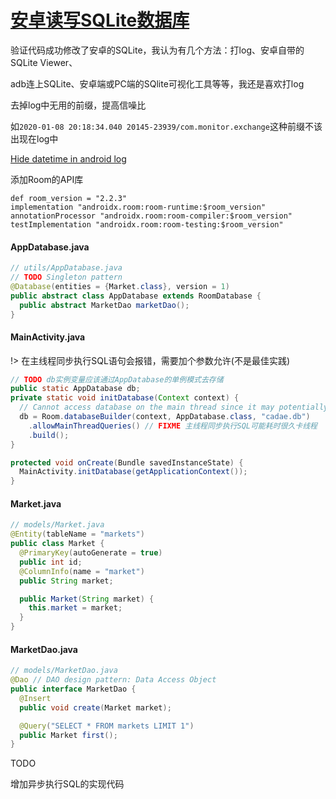 # [安卓读写SQLite数据库](/2020/01_1/android_sqlite.md)

验证代码成功修改了安卓的SQLite，我认为有几个方法：打log、安卓自带的SQLite Viewer、

adb连上SQLite、安卓端或PC端的SQlite可视化工具等等，我还是喜欢打log

<i class="fa fa-hashtag"></i>
去掉log中无用的前缀，提高信噪比

如`2020-01-08 20:18:34.040 20145-23939/com.monitor.exchange`这种前缀不该出现在log中

[Hide datetime in android log](https://stackoverflow.com/questions/18125257/how-to-show-only-message-from-log-hide-time-pid-etc-in-android-studio)

<i class="fa fa-hashtag"></i>
添加Room的API库

```
def room_version = "2.2.3"
implementation "androidx.room:room-runtime:$room_version"
annotationProcessor "androidx.room:room-compiler:$room_version"
testImplementation "androidx.room:room-testing:$room_version"
```

<!-- tabs:start -->

#### **AppDatabase.java**

```java
// utils/AppDatabase.java
// TODO Singleton pattern
@Database(entities = {Market.class}, version = 1)
public abstract class AppDatabase extends RoomDatabase {
  public abstract MarketDao marketDao();
}
```

#### **MainActivity.java**

!> 在主线程同步执行SQL语句会报错，需要加个参数允许(不是最佳实践)

```java
// TODO db实例变量应该通过AppDatabase的单例模式去存储
public static AppDatabase db;
private static void initDatabase(Context context) {
  // Cannot access database on the main thread since it may potentially lock the UI for a long period of time.
  db = Room.databaseBuilder(context, AppDatabase.class, "cadae.db")
    .allowMainThreadQueries() // FIXME 主线程同步执行SQL可能耗时很久卡线程
    .build();
}

protected void onCreate(Bundle savedInstanceState) {
  MainActivity.initDatabase(getApplicationContext());
}
```

#### **Market.java**

```java
// models/Market.java
@Entity(tableName = "markets")
public class Market {
  @PrimaryKey(autoGenerate = true)
  public int id;
  @ColumnInfo(name = "market")
  public String market;

  public Market(String market) {
    this.market = market;
  }
}
```

#### **MarketDao.java**

```java
// models/MarketDao.java
@Dao // DAO design pattern: Data Access Object
public interface MarketDao {
  @Insert
  public void create(Market market);

  @Query("SELECT * FROM markets LIMIT 1")
  public Market first();
}
```

<!-- tabs:end -->

<i class="fa fa-hashtag"></i>
TODO

增加异步执行SQL的实现代码
